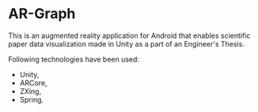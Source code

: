 # AR-Graph
This is an augmented reality application for Android that enables scientific paper data visualization made in Unity as a part of an Engineer's Thesis.

Following technologies have been used:
- Unity,
- ARCore,
- ZXing,
- Spring.
